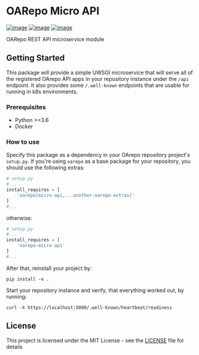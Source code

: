# OARepo Micro API

[![image](https://img.shields.io/travis/oarepo/oarepo-micro-api.svg)](https://travis-ci.org/oarepo/oarepo-micro-api)
[![image](https://img.shields.io/coveralls/oarepo/oarepo-micro-api.svg)](https://coveralls.io/r/oarepo/oarepo-micro-api)
[![image](https://img.shields.io/github/license/oarepo/oarepo-micro-api.svg)](https://github.com/oarepo/oarepo-micro-api/blob/master/LICENSE)

OARepo REST API microservice module

## Getting Started

This package will provide a simple UWSGI microservice that will serve
all of the registered OArepo API apps in your repository instance under the `/api` endpoint. It also
provides some `/.well-known` endpoints that are usable for running in k8s environments.

### Prerequisites

- Python >=3.6
- Docker

### How to use

Specify this package as a dependency in your OArepo repository project's `setup.py`.
If you're using `oarepo` as a base package for your repository, you should use the following extras:
```python
# setup.py
#...
install_requires = [
    'oarepo[micro-api,...another-oarepo-extras]'
]
#...
```
otherwise:
```python
# setup.py
#...
install_requires = [
    'oarepo-micro-api'
]
#...
```

After that, reinstall your project by:
```
pip install -e .
```

Start your repository instance and verify, that everything worked out, by running:
```
curl -k https://localhost:5000/.well-known/heartbeat/readiness
```

## License

This project is licensed under the MIT License - see the [LICENSE](LICENSE) file for details

